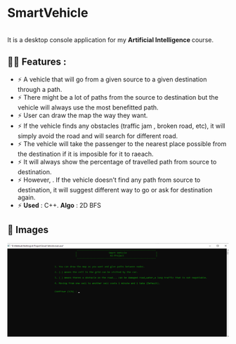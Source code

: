 # SmartVehicle
<br>
It is a desktop console application for my <b>Artificial Intelligence </b>course.

## 🤙🏻 Features :
- ⚡ A vehicle that will go from a given source to a given destination through a path.
- ⚡ There might be a lot of paths from the source to destination but the vehicle will always use the most benefitted path.
- ⚡ User can draw the map the way they want.
- ⚡ If the vehicle finds any obstacles (traffic jam , broken road, etc), it will simply avoid the road and will search for different road.
- ⚡ The vehicle will take the passenger to the nearest place possible from the destination if it is imposible for it to raeach.
- ⚡ It will always show the percentage of travelled path from source to destination.
- ⚡ However, . If the vehicle doesn’t find any path from source to destination, it will suggest different way to go or ask for destination again.
- ⚡ <b>Used</b> : C++. <b>Algo</b> : 2D BFS

## 📸 Images
![welcome](https://github.com/Farhan-meb/Smart-Vehicle/blob/master/aiproject.png)

